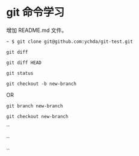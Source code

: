 # git 命令学习
增加 README.md 文件。

`~ $ git clone git@github.com:ychda/git-test.git`

`git diff`

`git diff HEAD`

`git status`

`git checkout -b new-branch`

OR

`git branch new-branch`

`git checkout new-branch`


``

``

``
